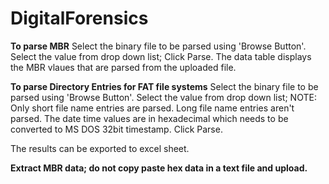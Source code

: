 # DigitalForensics
**To parse MBR**
Select the binary file to be parsed using 'Browse Button'.
Select the value from drop down list;
Click Parse.
The data table displays the MBR vlaues that are parsed from the uploaded file.

**To parse Directory Entries for FAT file systems**
Select the binary file to be parsed using 'Browse Button'.
Select the value from drop down list; NOTE: Only short file name entries are parsed. Long file name entries aren't parsed. The date time values are in hexadecimal which needs to be converted to MS DOS 32bit timestamp.
Click Parse.

The results can be exported to excel sheet.

**Extract MBR data; do not copy paste hex data in a text file and upload.**
